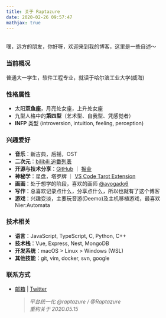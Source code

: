 ```yaml
---
title: 关于 Raptazure
date: 2020-02-26 09:57:47
mathjax: true
---
```


<br>
嘿，远方的朋友，你好呀，欢迎来到我的博客，这里是一些自述～

### 当前概况

普通大一学生，软件工程专业，就读于哈尔滨工业大学(威海)

### 性格属性

- 太阳**双鱼座**，月亮处女座，上升处女座
- 九型人格中的**第四型**（艺术型、自我型、凭感觉者）
- **INFP** 类型 (introversion, intuition, feeling, perception)

### 兴趣爱好

- **音乐**：新古典，后摇，OST
- **二次元**：[bilibili 追番列表](https://space.bilibili.com/35829586/bangumi)
- **开源与技术分享**：[GitHub](https://github.com/raptazure) ｜ [掘金](https://juejin.im/user/5e5cae00518825493f6ceb21/pins)
- **神秘学**：星盘，塔罗牌 ｜ [VS Code Tarot Extension](https://github.com/raptazure/daily-tarot)
- **画画**：处于想学的阶段，喜欢的画师 [@avogado6](https://twitter.com/avogado6)
- **写作**：总喜欢记录点什么，分享点什么，所以也就有了这个博客
- **游戏**：兴趣变淡，主要玩音游(Deemo)及主机移植游戏，最喜欢 Nier:Automata

### 技术相关

- **语言**：JavaScript, TypeScript, C, Python, C++
- **技术栈**：Vue, Express, Nest, MongoDB
- **开发系统**：macOS > Linux > Windows (WSL)
- **其他技能**：git, vim, docker, svn, google

### 联系方式

- [邮箱](mailto:1051276278@qq.com) | [Twitter](https://twitter.com/raptazure)
  <br>
  > _平台统一化 @raptazure / @Raptazure_ <br> _重构关于 2020.05.15_
